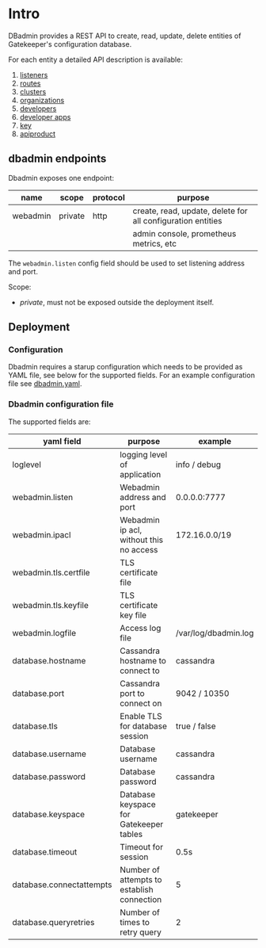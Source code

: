 # Intro

DBadmin provides a REST API to create, read, update, delete entities of Gatekeeper's configuration database.

For each entity a detailed API description is available:

1. [listeners](docs/api/listener.md)
2. [routes](docs/api/route.md)
3. [clusters](docs/api/cluster.md)
4. [organizations](docs/api/organization.md)
5. [developers](docs/api/developer.md)
6. [developer apps](docs/api/developerapp.md)
7. [key](docs/api/key.md)
8. [apiproduct](docs/api/apiproduct.md)

## dbadmin endpoints

Dbadmin exposes one endpoint:

| name     | scope   | protocol | purpose                                                     |
| -------- | ------- | -------- | ----------------------------------------------------------- |
| webadmin | private | http     | create, read, update, delete for all configuration entities |
|          |         |          | admin console, prometheus metrics, etc                      |

The `webadmin.listen` config field should be used to set listening address and port.

Scope:

- _private_, must not be exposed outside the deployment itself.

## Deployment

### Configuration

Dbadmin requires a starup configuration which needs to be provided as YAML file, see below for the supported fields. For an example configuration file see [dbadmin.yaml](../deployment/docker/dbadmin.yaml).

### Dbadmin configuration file

The supported fields are:

| yaml field               | purpose                                    | example              |
| ------------------------ | ------------------------------------------ | -------------------- |
| loglevel                 | logging level of application               | info / debug         |
| webadmin.listen          | Webadmin address and port                  | 0.0.0.0:7777         |
| webadmin.ipacl           | Webadmin ip acl, without this no access    | 172.16.0.0/19        |
| webadmin.tls.certfile    | TLS certificate file                       |                      |
| webadmin.tls.keyfile     | TLS certificate key file                   |                      |
| webadmin.logfile         | Access log file                            | /var/log/dbadmin.log |
| database.hostname        | Cassandra hostname to connect to           | cassandra            |
| database.port            | Cassandra port to connect on               | 9042 / 10350         |
| database.tls             | Enable TLS for database session            | true / false         |
| database.username        | Database username                          | cassandra            |
| database.password        | Database password                          | cassandra            |
| database.keyspace        | Database keyspace for Gatekeeper tables    | gatekeeper           |
| database.timeout         | Timeout for session                        | 0.5s                 |
| database.connectattempts | Number of attempts to establish connection | 5                    |
| database.queryretries    | Number of times to retry query             | 2                    |
